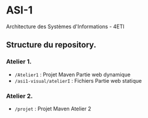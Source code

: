 # ASI-1
Architecture des Systèmes d'Informations - 4ETI


## Structure du repository. 

### Atelier 1. 
- `/Atelier1` : Projet Maven Partie web dynamique
- `/asi1-visual/atelierI` : Fichiers Partie web statique

### Atelier 2. 
- `/projet` : Projet Maven Atelier 2
